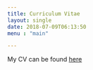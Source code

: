 ```yaml
---
title: Curriculum Vitae
layout: single
date: 2018-07-09T06:13:50
menu : "main"

---
```


My CV can be found [here](../pdf/cv.pdf)

